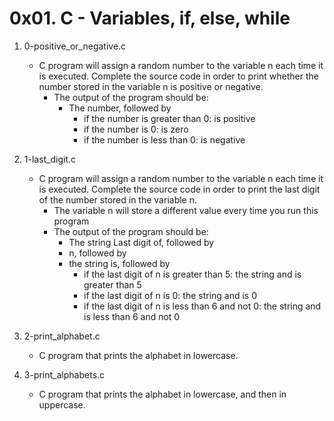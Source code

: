 # 0x01. C - Variables, if, else, while

1. 0-positive_or_negative.c
   - C program will assign a random number to the variable n each time it is executed. Complete the source code in order to print whether the number stored in the variable n is positive or negative.
     - The output of the program should be:
       - The number, followed by
         - if the number is greater than 0: is positive
         - if the number is 0: is zero
         - if the number is less than 0: is negative

2. 1-last_digit.c
   - C program will assign a random number to the variable n each time it is executed. Complete the source code in order to print the last digit of the number stored in the variable n.
     - The variable n will store a different value every time you run this program
     - The output of the program should be:
       - The string Last digit of, followed by
       - n, followed by
       - the string is, followed by
         - if the last digit of n is greater than 5: the string and is greater than 5
         - if the last digit of n is 0: the string and is 0
         - if the last digit of n is less than 6 and not 0: the string and is less than 6 and not 0

3. 2-print_alphabet.c
   - C program that prints the alphabet in lowercase.

4. 3-print_alphabets.c
   - C program that prints the alphabet in lowercase, and then in uppercase.

